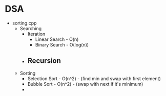 # DSA

- sorting.cpp 
    - Searching 
        - Iteration
            - Linear Search - O(n)
            - Binary Search - O(log(n))
        - Recursion
            - 
    - Sorting
        - Selection Sort - O(n^2) - (find min and swap with first element)
        - Bubble Sort - O(n^2) - (swap with next if it's minimum)
        - 
